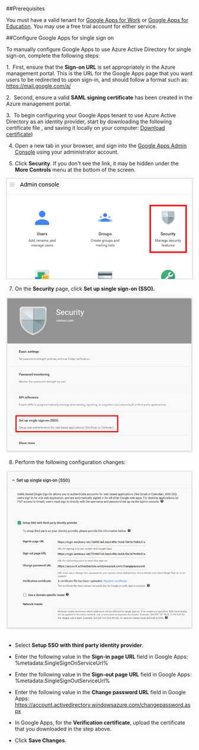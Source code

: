 ##Prerequisites

You must have a valid tenant for [Google Apps for Work](https://www.google.com/work/apps/) or [Google Apps for Education](https://www.google.com/edu/products/productivity-tools/). You may use a free trial account for either service.

##Configure Google Apps for single sign on

To manually configure Google Apps to use Azure Active Directory for single sign-on, complete the following steps:

1.  First, ensure that the **Sign-on URL** is set appropriately in the Azure management portal. This is the URL for the Google Apps page that you want users to be redirected to upon sign-in, and should follow a format such as: https://mail.google.com/a/<yourdomain>

2.  Second, ensure a valid **SAML signing certificate** has been created in the Azure management portal.

3.  To begin configuring your Google Apps tenant to use Azure Active Directory as an identity provider, start by downloading the following certificate file , and saving it locally on your computer: [Download certificate](%metadata:CertificateDownloadUrl%))

4. Open a new tab in your browser, and sign into the [Google Apps Admin Console](http://admin.google.com/) using your administrator account.

6. Click **Security**. If you don't see the link, it may be hidden under the **More Controls** menu at the bottom of the screen. 

![Click Security.][10]

7. On the **Security** page, click **Set up single sign-on (SSO).** 

![Click SSO.][11]

8. Perform the following configuration changes: 

![Configure SSO][12] 

- Select **Setup SSO with third party identity provider**. 

- Enter the following value in the **Sign-in page URL** field in Google Apps: %metadata:SingleSignOnServiceUrl% 

- Enter the following value in the **Sign-out page URL** field in Google Apps: %metadata:SingleSignOutServiceUrl% 

- Enter the following value in the **Change password URL** field in Google Apps: https://account.activedirectory.windowsazure.com/changepassword.aspx

- In Google Apps, for the **Verification certificate**, upload the certificate that you downloaded in the step above. 

- Click **Save Changes**.

[10]: media/gapps-security.png
[11]: media/security-gapps.png
[12]: media/gapps-sso-config.png
